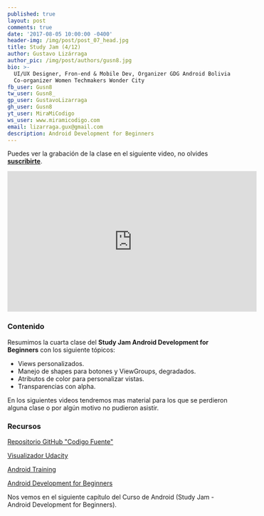 ```yaml
---
published: true
layout: post
comments: true
date: '2017-08-05 10:00:00 -0400'
header-img: /img/post/post_07_head.jpg
title: Study Jam (4/12)
author: Gustavo Lizárraga
author_pic: /img/post/authors/gusn8.jpg
bio: >-
  UI/UX Designer, Fron-end & Mobile Dev, Organizer GDG Android Bolivia y
  Co-organizer Women Techmakers Wonder City
fb_user: Gusn8
tw_user: Gusn8_
gp_user: GustavoLizarraga
gh_user: Gusn8
yt_user: MiraMiCodigo
ws_user: www.miramicodigo.com
email: lizarraga.gux@gmail.com
description: Android Development for Beginners
---
```

Puedes ver la grabación de la clase en el siguiente video, no olvides **[suscribirte](http://www.youtube.com/user/AndroidboliviaOrg?sub_confirmation=1)**.

<iframe width="560" height="315" src="https://www.youtube.com/embed/lLaL1YEXgUg?list=PLQyfVMYAtNf219h0yzDqgCagsHd39vO8L" frameborder="0" allowfullscreen></iframe>

### Contenido

Resumimos la cuarta clase del **Study Jam Android Development for Beginners** con los siguiente tópicos:

* Views personalizados.
* Manejo de shapes para botones y ViewGroups, degradados.
* Atributos de color para personalizar vistas.
* Transparencias con alpha.

En los siguientes videos tendremos mas material para los que se perdieron alguna clase o por algún motivo no pudieron asistir.

### Recursos
[Repositorio GitHub "Codigo Fuente"](https://github.com/Gusn8/SJ_A_1_17_Views_3)

[Visualizador Udacity](http://labs.udacity.com/android-visualizer/)

[Android Training](https://developer.android.com/training/index.html)

[Android Development for Beginners](https://www.udacity.com/course/android-development-for-beginners--ud837)

Nos vemos en el siguiente capítulo del Curso de Android (Study Jam - Android Development for Beginners).
